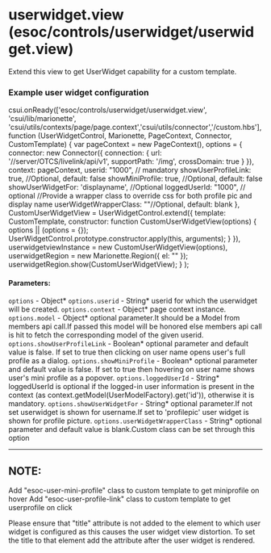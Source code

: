 # userwidget.view (esoc/controls/userwidget/userwidget.view)

  Extend this view to get UserWidget capability for a custom template.

### Example user widget configuration

  csui.onReady(['esoc/controls/userwidget/userwidget.view', 'csui/lib/marionette',
        'csui/utils/contexts/page/page.context','csui/utils/connector','<path>/custom.hbs'],
        function (UserWidgetControl, Marionette, PageContext, Connector, CustomTemplate) {
          var pageContext          = new PageContext(),
              options       = {
                connector: new Connector({
                  connection: {
                    url: '//server/OTCS/livelink/api/v1',
                    supportPath: '/img',
                    crossDomain: true
                  }
                }),
                context: pageContext,
                userid: "1000", // mandatory
                showUserProfileLink: true, //Optional, default: false
                showMiniProfile: true, //Optional, default: false
                showUserWidgetFor: 'displayname', //Optional
                loggedUserId: "1000", // optional
                //Provide a wrapper class to override css for both profile pic and display name
                userWidgetWrapperClass: ""//Optional, default: blank
              },
              CustomUserWidgetView = UserWidgetControl.extend({
                template: CustomTemplate,
                constructor: function CustomUserWidgetView(options) {
                  options || (options = {});
                  UserWidgetControl.prototype.constructor.apply(this, arguments);
                }
              }),
              userwidgetviewInstance      = new
                              CustomUserWidgetView(options),
              userwidgetRegion     = new Marionette.Region({
                el: "<placeholder>"
              });
          userwidgetRegion.show(CustomUserWidgetView);
        }
  );

#### Parameters:
`options` - Object*
`options.userid` - String* userid for which the userwidget will be created.
`options.context` - Object* page context instance.
`options.model` - Object* optional parameter.It should be a Model from members api call.If passed
    this model will be honored else members api call is hit to fetch the corresponding model of
    the given userid.
`options.showUserProfileLink` - Boolean* optional parameter and default value is false. If set to
    true then clicking on user name opens user's full profile as a dialog.
`options.showMiniProfile` - Boolean* optional parameter and default value is false. If set to
    true then hovering on user name shows user's mini profile as a popover.
`options.loggedUserId` - String* loggedUserId is optional if the logged-in user information is
    present in the context (as context.getModel(UserModelFactory).get('id')), otherwise it is
    mandatory.
`options.showUserWidgetFor` - String* optional parameter.If not set userwidget is shown for
    username.If set to 'profilepic' user widget is shown for profile picture.
 `options.userWidgetWrapperClass` - String* optional parameter and default value is blank.Custom class can be set through this option

--------------------
NOTE:
--------------------
Add "esoc-user-mini-profile" class to custom template to get miniprofile on hover
Add "esoc-user-profile-link" class to custom template to get userprofile on click

Please ensure that "title" attribute is not added to the element to which user widget is
configured as this causes the user widget view distortion.
To set the title to that element add the attribute after the user widget is rendered.